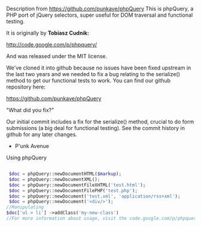 Description from https://github.com/punkave/phpQuery
This is phpQuery, a PHP port of jQuery selectors, super useful for DOM traversal 
and functional testing.

It is originally by **Tobiasz Cudnik:**

http://code.google.com/p/phpquery/

And was released under the MIT license.

We've cloned it into github because no issues have been fixed upstream in the 
last two years and we needed to fix a bug relating to the serialize()
method to get our functional tests to work. You can find our github
repository here:

https://github.com/punkave/phpQuery

"What did you fix?" 

Our initial commit includes a fix for the serialize() method, crucial to do 
form submissions (a big deal for functional testing). See the commit history
in github for any later changes.

- P'unk Avenue

Using phpQuery


```php

 $doc = phpQuery::newDocumentHTML($markup); 
 $doc = phpQuery::newDocumentXML();
 $doc = phpQuery::newDocumentFileXHTML('test.html'); 
 $doc = phpQuery::newDocumentFilePHP('test.php'); 
 $doc = phpQuery::newDocument('test.xml', 'application/rss+xml'); 
 $doc = phpQuery::newDocument('<div/>');
//Manipulating
$doc['ul > li'] ->addClass('my-new-class') 
//For more information about usage, visit the code.google.com/p/phpquery pahe

```

